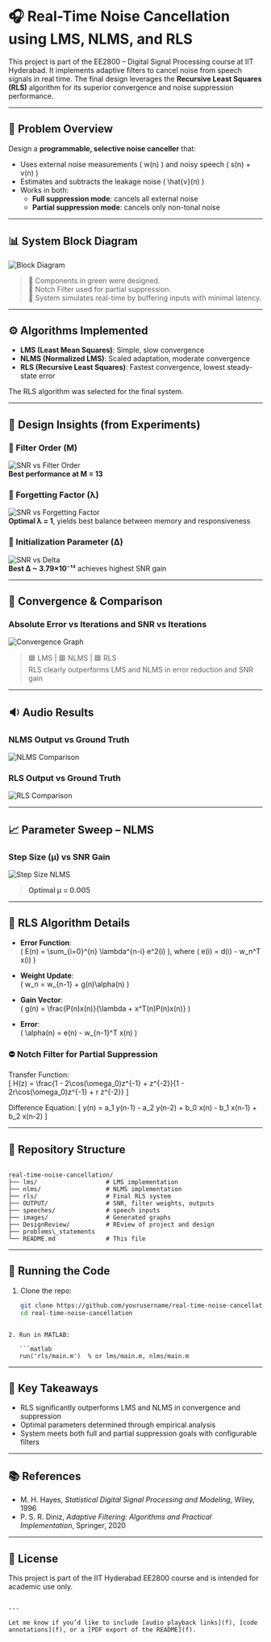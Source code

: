 
# 🎧 Real-Time Noise Cancellation using LMS, NLMS, and RLS

This project is part of the EE2800 – Digital Signal Processing course at IIT Hyderabad. It implements adaptive filters to cancel noise from speech signals in real time. The final design leverages the **Recursive Least Squares (RLS)** algorithm for its superior convergence and noise suppression performance.

---

## 🧠 Problem Overview

Design a **programmable, selective noise canceller** that:

- Uses external noise measurements \( w(n) \) and noisy speech \( s(n) + v(n) \)
- Estimates and subtracts the leakage noise \( \hat{v}(n) \)
- Works in both:
  - **Full suppression mode**: cancels all external noise
  - **Partial suppression mode**: cancels only non-tonal noise

---

## 📊 System Block Diagram

![Block Diagram](./images/block%20diagram.jpg)

> 🔹 Components in green were designed.  
> 🔹 Notch Filter used for partial suppression.  
> 🔹 System simulates real-time by buffering inputs with minimal latency.

---

## ⚙️ Algorithms Implemented

- **LMS (Least Mean Squares)**: Simple, slow convergence  
- **NLMS (Normalized LMS)**: Scaled adaptation, moderate convergence  
- **RLS (Recursive Least Squares)**: Fastest convergence, lowest steady-state error

The RLS algorithm was selected for the final system.

---

## 🧪 Design Insights (from Experiments)

### 🔧 Filter Order (M)
![SNR vs Filter Order](./images/filter%20order.jpg)  
**Best performance at M = 13**

### 🔧 Forgetting Factor (λ)
![SNR vs Forgetting Factor](./images/forgetting%20factor.jpg)  
**Optimal λ = 1**, yields best balance between memory and responsiveness

### 🔧 Initialization Parameter (Δ)
![SNR vs Delta](./images/delta.jpg)  
**Best Δ ~ 3.79×10⁻¹³** achieves highest SNR gain

---

## 🔁 Convergence & Comparison

### Absolute Error vs Iterations and SNR vs Iterations
![Convergence Graph](./images/literation%20error%20compartion.jpg)

> 🟦 LMS | 🟥 NLMS | 🟩 RLS  
> RLS clearly outperforms LMS and NLMS in error reduction and SNR gain

---

## 🔉 Audio Results

### NLMS Output vs Ground Truth
![NLMS Comparison](./images/graph%20nlms.jpg)

### RLS Output vs Ground Truth
![RLS Comparison](./images/graph%20rls.jpg)

---

## 📈 Parameter Sweep – NLMS

### Step Size (μ) vs SNR Gain
![Step Size NLMS](./images/step%20size.jpg)

> **Optimal μ = 0.005**

---

## 📐 RLS Algorithm Details

- **Error Function**:  
  \( E(n) = \sum_{i=0}^{n} \lambda^{n-i} e^2(i) \), where \( e(i) = d(i) - w_n^T x(i) \)

- **Weight Update**:  
  \( w_n = w_{n-1} + g(n)\alpha(n) \)

- **Gain Vector**:  
  \( g(n) = \frac{P(n)x(n)}{\lambda + x^T(n)P(n)x(n)} \)

- **Error**:  
  \( \alpha(n) = e(n) - w_{n-1}^T x(n) \)

### ⛔ Notch Filter for Partial Suppression

Transfer Function:  
\[
H(z) = \frac{1 - 2\cos(\omega_0)z^{-1} + z^{-2}}{1 - 2r\cos(\omega_0)z^{-1} + r z^{-2}}
\]

Difference Equation:
\[
y(n) = a_1 y(n-1) - a_2 y(n-2) + b_0 x(n) - b_1 x(n-1) + b_2 x(n-2)
\]

---

## 📂 Repository Structure

```

real-time-noise-cancellation/
├── lms/                   # LMS implementation
├── nlms/                  # NLMS implementation
├── rls/                   # Final RLS system
├── OUTPUT/                # SNR, filter weights, outputs
├── speeches/              # speech inputs
├── images/                # Generated graphs
├── DesignReview/          # REview of project and design
├── problems\_statements  
└── README.md              # This file

````

---

## 🚀 Running the Code

1. Clone the repo:
   ```bash
   git clone https://github.com/yourusername/real-time-noise-cancellation.git
   cd real-time-noise-cancellation
```

2. Run in MATLAB:

   ```matlab
   run('rls/main.m')  % or lms/main.m, nlms/main.m
   ```

---

## 🧠 Key Takeaways

* RLS significantly outperforms LMS and NLMS in convergence and suppression
* Optimal parameters determined through empirical analysis
* System meets both full and partial suppression goals with configurable filters

---

## 📚 References

* M. H. Hayes, *Statistical Digital Signal Processing and Modeling*, Wiley, 1996
* P. S. R. Diniz, *Adaptive Filtering: Algorithms and Practical Implementation*, Springer, 2020

---

## 📜 License

This project is part of the IIT Hyderabad EE2800 course and is intended for academic use only.

```

---

Let me know if you’d like to include [audio playback links](f), [code annotations](f), or a [PDF export of the README](f).
```
